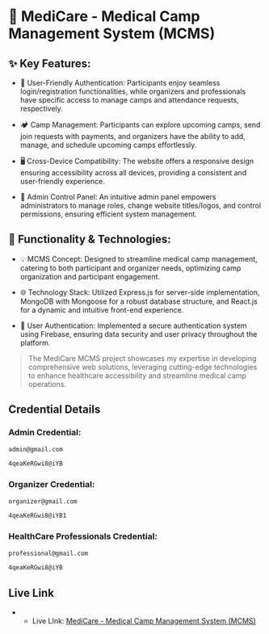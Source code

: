 # 🏥 MediCare - Medical Camp Management System (MCMS)

## ✨ Key Features:

-   🔐 User-Friendly Authentication: Participants enjoy seamless login/registration functionalities, while organizers and professionals have specific access to manage camps and attendance requests, respectively.

-   🏕️ Camp Management: Participants can explore upcoming camps, send join requests with payments, and organizers have the ability to add, manage, and schedule upcoming camps effortlessly.

-   🖥️ Cross-Device Compatibility: The website offers a responsive design ensuring accessibility across all devices, providing a consistent and user-friendly experience.

-   🔧 Admin Control Panel: An intuitive admin panel empowers administrators to manage roles, change website titles/logos, and control permissions, ensuring efficient system management.

## 🚀 Functionality & Technologies:

-   💡 MCMS Concept: Designed to streamline medical camp management, catering to both participant and organizer needs, optimizing camp organization and participant engagement.

-   🌐 Technology Stack: Utilized Express.js for server-side implementation, MongoDB with Mongoose for a robust database structure, and React.js for a dynamic and intuitive front-end experience.

-   🔑 User Authentication: Implemented a secure authentication system using Firebase, ensuring data security and user privacy throughout the platform.

> The MediCare MCMS project showcases my expertise in developing comprehensive web solutions, leveraging cutting-edge technologies to enhance healthcare accessibility and streamline medical camp operations.

## Credential Details

### Admin Credential:

```bash
admin@gmail.com
```

```bash
4qeaKeRGwi8@iYB
```

### Organizer Credential:

```bash
organizer@gmail.com
```

```bash
4qeaKeRGwi8@iYB1
```

### HealthCare Professionals Credential:

```bash
professional@gmail.com
```

```bash
4qeaKeRGwi8@iYB
```

## Live Link

-   -   Live LInk: [MediCare - Medical Camp Management System (MCMS)](https://medicare-svc.netlify.app/)

